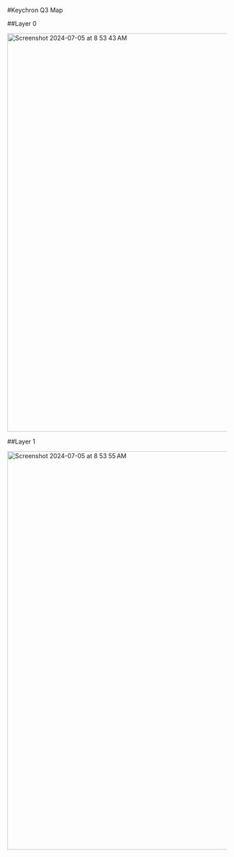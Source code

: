 #Keychron Q3 Map


##Layer 0

<img width="914" alt="Screenshot 2024-07-05 at 8 53 43 AM" src="https://github.com/jon-rodriquez/keymaps/assets/156922070/23c87b0a-7170-40a8-887a-aea393e4bd93">

##Layer 1

<img width="914" alt="Screenshot 2024-07-05 at 8 53 55 AM" src="https://github.com/jon-rodriquez/keymaps/assets/156922070/8a42b304-9825-4c68-9dc7-902d063051c2">
